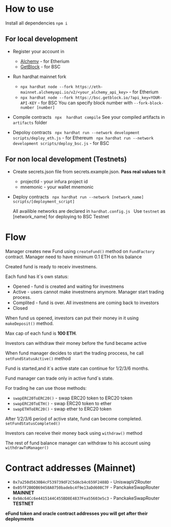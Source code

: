 # How to use

Install all dependencies
    ```npm i```

## For local development
- Register your account in
    - [Alchemy](https://www.alchemy.com/) - for Etherium 
    - [GetBlock](https://getblock.io/) - for BSC

- Run hardhat mainnet fork
    - ``` npx hardhat node --fork https://eth-mainnet.alchemyapi.io/v2/<your_alchemy_api_key> ``` - for Etherium
    - ``` npx hardhat node --fork https://bsc.getblock.io/?api_key=YOUR-API-KEY ``` - for BSC
    You can specify block number with ```--fork-block-number [number]```

- Compile contracts
    ``` npx  hardhat compile```
    See your compiled artifacts in ```artifacts``` folder

- Depoloy contracts
    ``` npx hardhat run --network development scripts/deploy_eth.js``` - for Ethereum
    ``` npx hardhat run --network development scripts/deploy_bsc.js``` - for BSC

## For non local development (Testnets)
- Create secrets.json file from secrets.example.json. **Pass real values to it**
    - projectId - your infura project id
    - mnemonic - your wallet mnemonic
- Deploy contracts
    ``` npx hardhat run --network [network_name] scripts/[deployment_script]```
    
    All availible networks are declared in ```hardhat.config.js ```
    Use ```testnet``` as [network_name] for deploying to BSC Testnet

# Flow

Manager creates new Fund using ```createFund()``` method on ```FundFactory``` contract. Manager need to have minimum 0.1 ETH on his balance

Created fund is ready to receiv investmens. 

Each fund has it`s own status:
   - Opened - fund is created and waiting for investmens
   - Active - users cannot make investmens anymore. Manager start trading process.
   - Complited - fund is over. All investmens are coming back to investors
   - Closed

When fund us opened, investors can put their money in it using ```makeDeposit()``` method.

Max cap of each fund is **100 ETH**.

Investors can withdraw their money before the fund became active

When fund manager decides to start the trading proccess, he call ```setFundStatusActive()``` method

Fund is started,and it`s active state can continue for 1/2/3/6 months.

Fund manager can trade only in active fund`s state.

For trading he can use those methods:
- ```swapERC20ToERC20()``` - swap ERC20 token to ERC20 token
- ```swapERC20ToETH()``` - swap ERC20 token to ether
- ```swapETHToERC20()``` - swap ether to ERC20 token

After 1/2/3/6 period of active state, fund can become completed. ```setFundStatusCompleted()```

Investors can receive their money back using ```withdraw()``` method

The rest of fund balance manager can withdraw to his account using ```withdrawToManager()```


# Contract addresses (Mainnet)
- ``` 0x7a250d5630B4cF539739dF2C5dAcb4c659F2488D ``` - UniswapV2Router
- ``` 0x05fF2B0DB69458A0750badebc4f9e13aDd608C7F ``` - PanckakeSwapRouter **MAINNET**
- ``` 0x9Ac64Cc6e4415144C455BD8E4837Fea55603e5c3 ``` - PanckakeSwapRouter **TESTNET**


**eFund token and oracle contract addresses you will get after their deployments**
